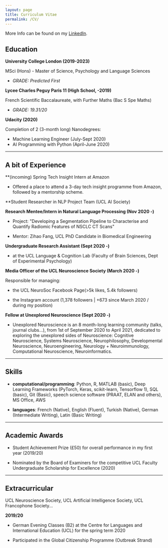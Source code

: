 ```yaml
---
layout: page
title: Curriculum Vitae
permalink: /CV/
---
```


More Info can be found on my [LinkedIn](https://www.linkedin.com/in/dilay-fidan-ercelik-682675194/).

## Education

**University College London (2019-2023)**

MSci (Hons) - Master of Science, Psychology and Language Sciences

- *GRADE: Predicted First*

**Lycee Charles Peguy Paris 11 (High School, -2019)**

French Scientific Baccalaureate, with Further Maths (Bac S Spe Maths)

- *GRADE: 19.31/20*

**Udacity (2020)**

Completion of 2 (3-month long) Nanodegrees:

- Machine Learning Engineer (July-Sept 2020)
- AI Programming with Python (April-June 2020)

---
## A bit of Experience

**(incoming) Spring Tech Insight Intern at Amazon 

- Offered a place to attend a 3-day tech insight programme from Amazon, followed by a mentorship scheme.


**Student Researcher in NLP Project Team (UCL AI Society)


**Research Mentee/Intern in Natural Language Processing (Nov 2020 -)**

- Project: "Developing a Segmentation Pipeline to Characterise and Quantify Radiomic Features of NSCLC CT Scans"

- Mentor: Zihao Fang, UCL PhD Candidate in Biomedical Engineering


**Undergraduate Research Assistant (Sept 2020 -)**

- at the UCL Language & Cognition Lab (Faculty of Brain Sciences, Dept of Experimental Psychology)


**Media Officer of the UCL Neuroscience Society (March 2020 -)**

Responsible for managing:

- the UCL NeuroSoc Facebook Page(>5k likes, 5.4k followers)

- the Instagram account (1,378 followers | +673 since March 2020 / during my position)


**Fellow at Unexplored Neuroscience (Sept 2020 -)**

- Unexplored Neuroscience is an 8 month-long learning community (talks, journal clubs...), from 1st of September 2020 to April 2021, dedicated to exploring the unexplored sides of Neuroscience: Cognitive Neuroscience, Systems Neuroscience, Neurophilosophy, Developmental Neuroscience, Neuroengineering, Neurology + Neuroimmunology, Computational Neuroscience, Neuroinformatics.

---
## Skills
- **computational/programming**: Python, R, MATLAB (basic), Deep Learning Frameworks (PyTorch, Keras, scikit-learn, Tensorflow 1), SQL (basic), Git (Basic), speech science software (PRAAT, ELAN and others), MS Office, AWS

- **languages**: French (Native), English (Fluent), Turkish (Native), German (Intermediate Writing), Latin (Basic Writing)

---
## Academic Awards

- Student Achievement Prize (£50) for overall performance in my first year (2019/20)

- Nominated by the Board of Examiners for the competitive UCL Faculty Undergraduate Scholarship for Excellence (2020)

---
## Extracurricular


UCL Neuroscience Society, UCL Artificial Intelligence Society, UCL Francophone Society...

**2019/20**

- German Evening Classes (B2) at the Centre for Languages and International Education (UCL) for the spring term 2020

- Participated in the Global Citizenship Programme (Outbreak Strand) 
